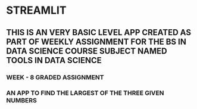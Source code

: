# STREAMLIT
## THIS IS AN VERY BASIC LEVEL APP CREATED AS PART OF WEEKLY ASSIGNMENT FOR THE BS IN DATA SCIENCE COURSE SUBJECT NAMED TOOLS IN DATA SCIENCE 
### WEEK - 8 GRADED ASSIGNMENT 
### AN APP TO FIND THE LARGEST OF THE THREE GIVEN NUMBERS
